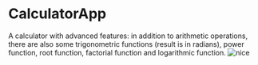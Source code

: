# CalculatorApp
A calculator with advanced features: in addition to arithmetic operations, there are also some trigonometric functions (result is in radians), power function, root function, factorial function and logarithmic function.
![nice](https://github.com/fojogrimmo/CalculatorApp/assets/111078093/f61187ab-40f4-4332-9a3e-98350a66e61e)
